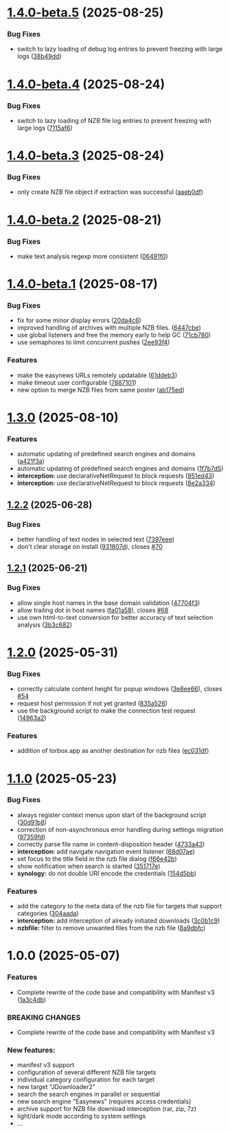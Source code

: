 # [1.4.0-beta.5](https://github.com/Tensai75/NZBDonkey/compare/v1.4.0-beta.4...v1.4.0-beta.5) (2025-08-25)


### Bug Fixes

* switch to lazy loading of debug log entries to prevent freezing with large logs ([38b49dd](https://github.com/Tensai75/NZBDonkey/commit/38b49dd8a98c58561ee1bc0809bb206a27cb7e65))

# [1.4.0-beta.4](https://github.com/Tensai75/NZBDonkey/compare/v1.4.0-beta.3...v1.4.0-beta.4) (2025-08-24)


### Bug Fixes

* switch to lazy loading of NZB file log entries to prevent freezing with large logs ([7115af6](https://github.com/Tensai75/NZBDonkey/commit/7115af69b6bedd9fe348dba86f1bb3f6e04af609))

# [1.4.0-beta.3](https://github.com/Tensai75/NZBDonkey/compare/v1.4.0-beta.2...v1.4.0-beta.3) (2025-08-24)


### Bug Fixes

* only create NZB file object if extraction was successful ([aaeb0df](https://github.com/Tensai75/NZBDonkey/commit/aaeb0df71507e4d4d4144c69ff76ec9346c29b4d))

# [1.4.0-beta.2](https://github.com/Tensai75/NZBDonkey/compare/v1.4.0-beta.1...v1.4.0-beta.2) (2025-08-21)


### Bug Fixes

* make text analysis regexp more consistent ([06491f0](https://github.com/Tensai75/NZBDonkey/commit/06491f02dda0ba6dd95e4cde4932b37d573d13c3))

# [1.4.0-beta.1](https://github.com/Tensai75/NZBDonkey/compare/v1.3.0...v1.4.0-beta.1) (2025-08-17)


### Bug Fixes

* fix for some minor display errors ([20da4c6](https://github.com/Tensai75/NZBDonkey/commit/20da4c6916105f3056c8d5b077452a9ecc84c73e))
* improved handling of archives with multiple NZB files. ([6447cbe](https://github.com/Tensai75/NZBDonkey/commit/6447cbefdc1de610c64e31fba8f4c8a8f1b62b44))
* use global listeners and free the memory early to help GC ([71cb780](https://github.com/Tensai75/NZBDonkey/commit/71cb780a595671a53386a0229ff194635cb016eb))
* use semaphores to limit concurrent pushes ([2ee93f4](https://github.com/Tensai75/NZBDonkey/commit/2ee93f49b30f08c13be323d0d0800447b61faebb))


### Features

* make the easynews URLs remotely updatable ([61ddeb3](https://github.com/Tensai75/NZBDonkey/commit/61ddeb3160b4ffff18d42ce0fe18a662200569b1))
* make timeout user configurable ([7887101](https://github.com/Tensai75/NZBDonkey/commit/7887101eb7c20f7e0dc7a9cc4970907f9d5882fa))
* new option to merge NZB files from same poster ([ab175ed](https://github.com/Tensai75/NZBDonkey/commit/ab175ed10395e53fca13cd2aa1c9786d2fd13e03))

# [1.3.0](https://github.com/Tensai75/NZBDonkey/compare/v1.2.2...v1.3.0) (2025-08-10)


### Features

* automatic updating of predefined search engines and domains ([a421f3a](https://github.com/Tensai75/NZBDonkey/commit/a421f3a56ff417c33fd52ef99124fab10b14e1e1))
* automatic updating of predefined search engines and domains ([1f7b7d5](https://github.com/Tensai75/NZBDonkey/commit/1f7b7d51cebdd26e77403624aa2f2d78fb72efc6))
* **interception:** use declarativeNetRequest to block requests ([951ed43](https://github.com/Tensai75/NZBDonkey/commit/951ed434e2cfc0dcf0229cabe9ee1d4d6a24eaa2))
* **interception:** use declarativeNetRequest to block requests ([8e2a334](https://github.com/Tensai75/NZBDonkey/commit/8e2a334265a4c307a9ee68b9d5ddbb02bacbd379))

## [1.2.2](https://github.com/Tensai75/NZBDonkey/compare/v1.2.1...v1.2.2) (2025-06-28)


### Bug Fixes

* better handling of text nodes in selected text ([7397eee](https://github.com/Tensai75/NZBDonkey/commit/7397eee762e44c33e5358f8576980fc60b0741ef))
* don't clear storage on install ([931807d](https://github.com/Tensai75/NZBDonkey/commit/931807daac900701366cc7978957af7ac0ed6b94)), closes [#70](https://github.com/Tensai75/NZBDonkey/issues/70)

## [1.2.1](https://github.com/Tensai75/NZBDonkey/compare/v1.2.0...v1.2.1) (2025-06-21)


### Bug Fixes

* allow single host names in the base domain validation ([47704f3](https://github.com/Tensai75/NZBDonkey/commit/47704f325a5f85d82e75ae6cea6ff964fb160fda))
* allow trailing dot in host names ([fa01a58](https://github.com/Tensai75/NZBDonkey/commit/fa01a588c4811723eddf31053c2f7ae0f08a5f8e)), closes [#68](https://github.com/Tensai75/NZBDonkey/issues/68)
* use own html-to-text conversion for better accuracy of text selection analysis ([3b3c682](https://github.com/Tensai75/NZBDonkey/commit/3b3c6820205243cc37d395c9dd38fcdd9aa4c6e0))

# [1.2.0](https://github.com/Tensai75/NZBDonkey/compare/v1.1.0...v1.2.0) (2025-05-31)


### Bug Fixes

* correctly calculate content height for popup windows ([3e8ee66](https://github.com/Tensai75/NZBDonkey/commit/3e8ee66122bad93d3d3f2906a5f734f20d4a28e4)), closes [#54](https://github.com/Tensai75/NZBDonkey/issues/54)
* request host permission if not yet granted ([835a526](https://github.com/Tensai75/NZBDonkey/commit/835a52666c31afae438d3fffb3b80f8b4c95a484))
* use the background script to make the connection test request ([14963a2](https://github.com/Tensai75/NZBDonkey/commit/14963a20f6078e13a0eb4a58ae50787f284c877f))


### Features

* addition of torbox.app as another destination for nzb files ([ec031df](https://github.com/Tensai75/NZBDonkey/commit/ec031df36df9fdbcfab244f8c06b7cb52e76280f))

# [1.1.0](https://github.com/Tensai75/NZBDonkey/compare/v1.0.0...v1.1.0) (2025-05-23)


### Bug Fixes

* always register context menus upon start of the background script ([30d91b8](https://github.com/Tensai75/NZBDonkey/commit/30d91b8c35aa4f3832b7ea7fbc2fbd3b32ddda76))
* correction of non-asynchronous error handling during settings migration ([97359fd](https://github.com/Tensai75/NZBDonkey/commit/97359fd93b091aea82ae2e46038096bdb4b84962))
* correctly parse file name in content-disposition header ([4733a43](https://github.com/Tensai75/NZBDonkey/commit/4733a43dfc3ebeb23783d08bb77cf2ed59640c95))
* **interception:** add navigate navigation event listener ([68d07ae](https://github.com/Tensai75/NZBDonkey/commit/68d07aef8c07f0aac27918ad846fd94a4db07c24))
* set focus to the title field in the nzb file dialog ([f66e42b](https://github.com/Tensai75/NZBDonkey/commit/f66e42b112d55d5a6fd8bdd5510c37baabed8ca0))
* show notification when search is started ([351717e](https://github.com/Tensai75/NZBDonkey/commit/351717ed0842f6124e46afd9086f4f259d40cdaf))
* **synology:** do not double URI encode the credentials ([154d5bb](https://github.com/Tensai75/NZBDonkey/commit/154d5bbe027cfc9d31bdadd01dc7b928a7eb37db))


### Features

* add the category to the meta data of the nzb file for targets that support categories ([304aada](https://github.com/Tensai75/NZBDonkey/commit/304aadaa9fb044e5526cc0f1e211f8fcd146eda8))
* **interception:** add interception of already initiated downloads ([3c0b1c9](https://github.com/Tensai75/NZBDonkey/commit/3c0b1c9a645e697d2a479cfc71fdc2b912a906dc))
* **nzbfile:** filter to remove unwanted files from the nzb file ([8a9dbfc](https://github.com/Tensai75/NZBDonkey/commit/8a9dbfcbf0ea49380a01d80434ae143db2a5f43f))


# 1.0.0 (2025-05-07)


### Features

* Complete rewrite of the code base and compatibility with Manifest v3 ([1a3c4db](https://github.com/Tensai75/NZBDonkey/commit/1a3c4db29795ec2e72d5c1f7834173ddd7e1dfec))


### BREAKING CHANGES

* Complete rewrite of the code base and compatibility with Manifest v3

### New features:
* manifest v3 support
* configuration of several different NZB file targets
* individual category configuration for each target
* new target "JDownloader2"
* search the search engines in parallel or sequential
* new search engine "Easynews" (requires access credentials)
* archive support for NZB file download interception (rar, zip, 7z)
* light/dark mode according to system settings
* ...
